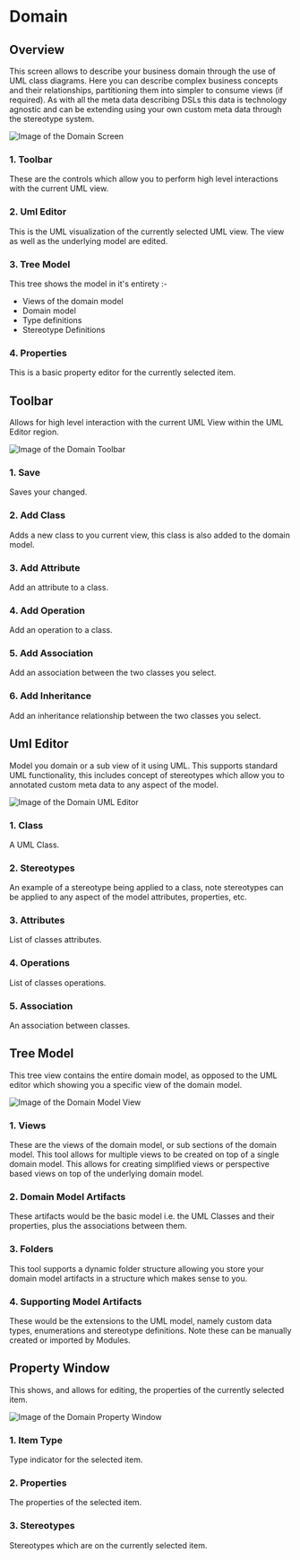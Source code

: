 # Domain

## Overview

This screen allows to describe your business domain through the use of UML class diagrams. Here you can describe complex business concepts and their relationships, partitioning them into simpler to consume views (if required). As with all the meta data describing DSLs this data is technology agnostic and can be extending using your own custom meta data through the stereotype system. 

![Image of the Domain Screen](../../images/user_manual/domain.png)

### 1. Toolbar
These are the controls which allow you to perform high level interactions with the current UML view. 

### 2. Uml Editor
This is the UML visualization of the currently selected UML view. The view as well as the underlying model are edited. 

### 3. Tree Model
This tree shows the model in it's entirety :-
- Views of the domain model
- Domain model
- Type definitions
- Stereotype Definitions

### 4. Properties
This is a basic property editor for the currently selected item.

## Toolbar

Allows for high level interaction with the current UML View within the UML Editor region.

![Image of the Domain Toolbar](../../images/user_manual/domain_toolbar.png)

### 1. Save
Saves your changed.

### 2. Add Class
Adds a new class to you current view, this class is also added to the domain model.

### 3. Add Attribute
Add an attribute to a class.

### 4. Add Operation
Add an operation to a class.

### 5. Add Association
Add an association between the two classes you select.

### 6. Add Inheritance
Add an inheritance relationship between the two classes you select.

## Uml Editor

Model you domain or a sub view of it using UML. This supports standard UML functionality, this includes concept of stereotypes which allow you to annotated custom meta data to any aspect of the model. 

![Image of the Domain UML Editor](../../images/user_manual/domain_modeler.png)

### 1. Class
A UML Class.

### 2. Stereotypes
An example of a stereotype being applied to a class, note stereotypes can be applied to any aspect of the model attributes, properties, etc.

### 3. Attributes
List of classes attributes.

### 4. Operations
List of classes operations.

### 5. Association
An association between classes.

## Tree Model

This tree view contains the entire domain model, as opposed to the UML editor which showing you a specific view of the domain model.

![Image of the Domain Model View](../../images/user_manual/domain_model_view.png)

### 1. Views
These are the views of the domain model, or sub sections of the domain model. This tool allows for multiple views to be created on top of a single domain model. This allows for creating simplified views or perspective based views on top of the underlying domain model.

### 2. Domain Model Artifacts
These artifacts would be the basic model i.e. the UML Classes and their properties, plus the associations between them.

### 3. Folders
This tool supports a dynamic folder structure allowing you store your domain model artifacts in a structure which makes sense to you. 

### 4. Supporting Model Artifacts
These would be the extensions to the UML model, namely custom data types, enumerations and stereotype definitions. Note these can be manually created or imported by Modules.

## Property Window

This shows, and allows for editing, the properties of the currently selected item.

![Image of the Domain Property Window](../../images/user_manual/domain_properties.png)

### 1. Item Type
Type indicator for the selected item.

### 2. Properties
The properties of the selected item.

### 3. Stereotypes
Stereotypes which are on the currently selected item.
